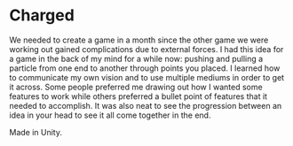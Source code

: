 # Charged

We needed to create a game in a month since the other game we were working out gained complications due to external forces. I had this idea for a game in the back of my mind for a while now: pushing and pulling a particle from one end to another through points you placed. I learned how to communicate my own vision and to use multiple mediums in order to get it across. Some people preferred me drawing out how I wanted some features to work while others preferred a bullet point of features that it needed to accomplish. It was also neat to see the progression between an idea in your head to see it all come together in the end.

Made in Unity.
